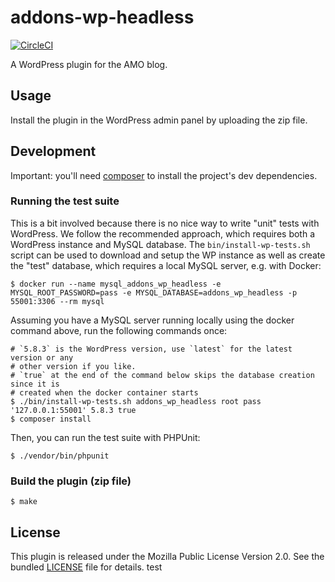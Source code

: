 # addons-wp-headless

[![CircleCI](https://circleci.com/gh/mozilla/addons-wp-headless.svg?style=svg)](https://circleci.com/gh/mozilla/addons-wp-headless)

A WordPress plugin for the AMO blog.

## Usage

Install the plugin in the WordPress admin panel by uploading the zip file.

## Development

Important: you'll need [composer](https://getcomposer.org/) to install the project's dev dependencies.

### Running the test suite

This is a bit involved because there is no nice way to write "unit" tests with WordPress. We follow the recommended approach, which requires both a WordPress instance and MySQL database. The `bin/install-wp-tests.sh` script can be used to download and setup the WP instance as well as create the "test" database, which requires a local MySQL server, e.g. with Docker:

```
$ docker run --name mysql_addons_wp_headless -e MYSQL_ROOT_PASSWORD=pass -e MYSQL_DATABASE=addons_wp_headless -p 55001:3306 --rm mysql
```

Assuming you have a MySQL server running locally using the docker command above, run the following commands once:

```
# `5.8.3` is the WordPress version, use `latest` for the latest version or any
# other version if you like.
# `true` at the end of the command below skips the database creation since it is
# created when the docker container starts
$ ./bin/install-wp-tests.sh addons_wp_headless root pass '127.0.0.1:55001' 5.8.3 true
$ composer install
```

Then, you can run the test suite with PHPUnit:

```
$ ./vendor/bin/phpunit
```

### Build the plugin (zip file)

```
$ make
```

## License

This plugin is released under the Mozilla Public License Version 2.0. See the bundled [LICENSE](./LICENSE.txt) file for details.
test
